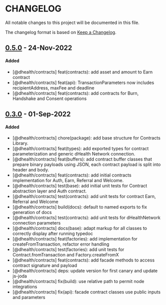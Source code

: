 # CHANGELOG
All notable changes to this project will be documented in this file.

The changelog format is based on [Keep a Changelog](https://keepachangelog.com/en/1.0.0/).

## [0.5.0][0.5.0] - 24-Nov-2022

#### Added

- [@dhealth/contracts] feat(contracts): add asset and amount to Earn contract
- [@dhealth/contracts] feat(api): TransactionParameters now includes recipientAddress, maxFee and deadline
- [@dhealth/contracts] feat(contracts): add contracts for Burn, Handshake and Consent operations

## [0.3.0][0.3.0] - 01-Sep-2022

#### Added

- [@dhealth/contracts] chore(package): add base structure for Contracts Library.
- [@dhealth/contracts] feat(types): add exported types for contract parameterization and generic dHealth Network connection.
- [@dhealth/contracts] feat(buffers): add contract buffer classes that prepare binary payloads using JSON, each contract payload is split into header and body.
- [@dhealth/contracts] feat(contracts): add initial contracts implementation for Auth, Earn, Referral and Welcome.
- [@dhealth/contracts] test(base): add initial unit tests for Contract abstraction layer and Auth contract.
- [@dhealth/contracts] test(contracts): add unit tests for contract Earn, Referral and Welcome
- [@dhealth/contracts] build(docs): default to named exports to fix generation of docs
- [@dhealth/contracts] test(contracts): add unit tests for dHealthNetwork connection parameters
- [@dhealth/contracts] docs(base): adapt markup for all classes to correctly display after running typedoc
- [@dhealth/contracts] feat(factories): add implementation for createFromTransaction, refactor error handling
- [@dhealth/contracts] test(factories): add unit tests for Contract.fromTransaction and Factory.createFromX
- [@dhealth/contracts] feat(contracts): add facade methods to access contract signature and payload
- [@dhealth/contracts] deps: update version for first canary and update js-joda
- [@dhealth/contracts] fix(build): use relative path to permit node integrations
- [@dhealth/contracts] fix(api): facade contract classes use public inputs and parameters


[0.5.0]: https://github.com/dhealthproject/dapps-framework/compare/v0.4.0..v0.5.0
[0.3.0]: https://github.com/dhealthproject/dapps-framework/compare/v0.2.0..v0.3.0
